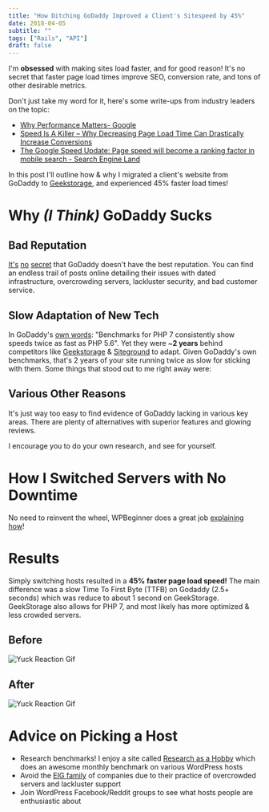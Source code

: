 ```yaml
---
title: "How Ditching GoDaddy Improved a Client's Sitespeed by 45%"
date: 2018-04-05
subtitle: ""
tags: ["Rails", "API"]
draft: false
---
```


I'm **obsessed** with making sites load faster, and for good reason! It's no secret that faster page load times improve SEO, conversion rate, and tons of other desirable metrics.
<!--more-->

Don't just take my word for it, here's some write-ups from industry leaders on the topic:

- [Why Performance Matters- Google](https://developers.google.com/web/fundamentals/performance/why-performance-matters/)
- [Speed Is A Killer – Why Decreasing Page Load Time Can Drastically Increase Conversions](https://blog.kissmetrics.com/speed-is-a-killer/)
- [The Google Speed Update: Page speed will become a ranking factor in mobile search - Search Engine Land](https://searchengineland.com/google-speed-update-page-speed-will-become-ranking-factor-mobile-search-289904)

In this post I'll outline how & why I migrated a client's website from GoDaddy to [Geekstorage](http://www.geekstorage.com/aff/1054), and experienced 45% faster load times!


# Why *(I Think)* GoDaddy Sucks
## Bad Reputation
[It's](https://www.forbes.com/sites/kellyclay/2012/09/10/5-reasons-you-should-leave-godaddy-and-how/) [no](https://www.reddit.com/r/sysadmin/comments/4txq5q/why_does_rsysadmin_hate_godaddy/) [secret](https://www.quora.com/Is-GoDaddy-a-good-choice-for-web-hosting) that GoDaddy doesn't have the best reputation. You can find an endless trail of posts online detailing their issues with dated infrastructure, overcrowding servers, lackluster security, and bad customer service.

## Slow Adaptation of New Tech
In GoDaddy's [own words](https://www.godaddy.com/garage/php-7-now-available-cpanel-hosting-plans/): "Benchmarks for PHP 7 consistently show speeds twice as fast as PHP 5.6". Yet they were ~**2 years** behind competitors like [Geekstorage](https://www.geekstorage.com/blog/index.php/php-7-0-0-is) & [Siteground](https://www.siteground.com/blog/php-7-with-opcache/) to adapt. Given GoDaddy's own benchmarks, that's 2 years of your site running twice as slow for sticking with them.
Some things that stood out to me right away were:

## Various Other Reasons
It's just way too easy to find evidence of GoDaddy lacking in various key areas. There are plenty of alternatives with superior features and glowing reviews.

I encourage you to do your own research, and see for yourself.

# How I Switched Servers with No Downtime
No need to reinvent the wheel, WPBeginner does a great job [explaining how](https://www.wpbeginner.com/wp-tutorials/how-to-move-wordpress-to-a-new-host-or-server-with-no-downtime/)!

# Results
Simply switching hosts resulted in a **45% faster page load speed!** The main difference was a slow Time To First Byte (TTFB) on Godaddy (2.5+ seconds) which was reduce to about 1 second on GeekStorage.
GeekStorage also allows for PHP 7, and most likely has more optimized & less crowded servers.

## Before
<div class="caption">
<img src="https://ci6.googleusercontent.com/proxy/F7ij41kSyICJF09i6HBL6TbAhbCD2QMW38yLxlTsmQL1wFw1Ub4SeLWG6Z0Wks8s7Ur0M-g=s0-d-e1-ft#https://i.imgur.com/hkdCcb1.png" alt="Yuck Reaction Gif"></div>

## After
<div class="caption">
<img src="https://ci6.googleusercontent.com/proxy/9JPTPo4eFta7WDNiWGP7ELpBglHguAzxMVzihC2UZiVAn71R9p6EYdf49g7o6gMRgA5b8k8=s0-d-e1-ft#https://i.imgur.com/9y3uF5b.png" alt="Yuck Reaction Gif"></div>

# Advice on Picking a Host
- Research benchmarks! I enjoy a site called [Research as a Hobby](https://researchasahobby.com/hosting-performance-contest-september-2018-roundup/) which does an awesome monthly benchmark on various WordPress hosts
- Avoid the [EIG family](https://www.google.com/search?q=researchasahobby&oq=researchasahobby+&aqs=chrome..69i57j69i65j69i60j69i59j69i60l2.3963j1j7&sourceid=chrome&ie=UTF-8) of companies due to their practice of overcrowded servers and lackluster support
- Join WordPress Facebook/Reddit groups to see what hosts people are enthusiastic about

<!-- - Siteground consistently score better than GoDaddy in benchmarks [1](http://www.onlinemediamasters.com/siteground-vs-godaddy-wordpress/) [2](https://inlinehostblogger.com/siteground-vs-godaddy) [3](https://www.wpsitecare.com/performance-of-7-top-wordpress-hosting-companies-compared/)
- Siteground consistently score better than GoDaddy in benchmarks customer reviews Trustpilot: [G](https://www.trustpilot.com/review/www.godaddy.com)v[S](https://www.trustpilot.com/review/www.siteground.com) WebHostingGeeks: [G](https://webhostinggeeks.com/providers/godaddy)v[S](https://webhostinggeeks.com/providers/siteground) HostAdvice: [G](https://hostadvice.com/hosting-company/godaddy-reviews/)v[S](https://hostadvice.com/hosting-company/siteground-reviews/).
- Siteground makes a [strong effort](https://www.siteground.com/speed) to keep their infrastructure up to date and speedy. GoDaddy... not so much. -->


<!--
# Before & After Results
Before:
https://gtmetrix.com/reports/livingleanprogram.com/Y0J7utMh
https://www.webpagetest.org/result/180406_W6_80a1488d2fe00c35e25116611e96e3dc/#run2 -->

